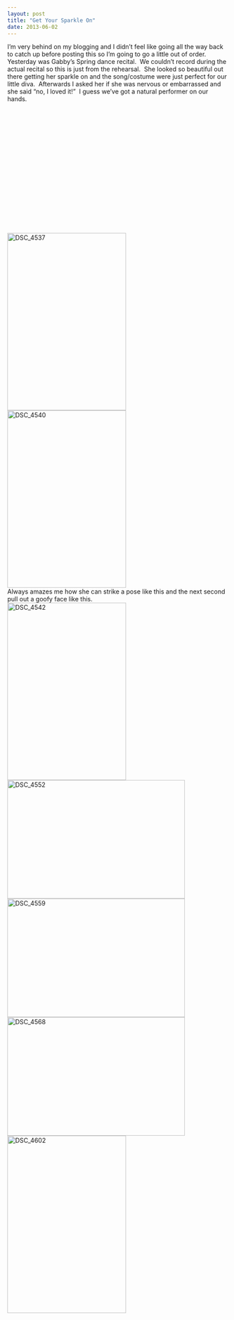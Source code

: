 ```yaml
---
layout: post
title: "Get Your Sparkle On"
date: 2013-06-02
---
```


<p>I’m very behind on my blogging and I didn’t feel like going all the way back to catch up before posting this so I’m going to go a little out of order.&#160; Yesterday was Gabby’s Spring dance recital.&#160; We couldn’t record during the actual recital so this is just from the rehearsal.&#160; She looked so beautiful out there getting her sparkle on and the song/costume were just perfect for our little diva.&#160; Afterwards I asked her if she was nervous or embarrassed and she said “no, I loved it!”&#160; I guess we’ve got a natural performer on our hands.&#160; </p>  <div style="padding-bottom: 0px; margin: 0px; padding-left: 0px; padding-right: 0px; display: inline; float: none; padding-top: 0px" id="scid:5737277B-5D6D-4f48-ABFC-DD9C333F4C5D:45e86165-8ca9-488e-bbbe-11fb634f3a67" class="wlWriterEditableSmartContent"><div><object width="448" height="252"><param name="movie" value="http://www.youtube.com/v/uSephYtnOEY?hl=en&amp;hd=1"></param><embed src="http://www.youtube.com/v/uSephYtnOEY?hl=en&amp;hd=1" type="application/x-shockwave-flash" width="448" height="252"></embed></object></div></div>  <p>   <br /><a href="http://www.thepaladinos.com/image.axd?picture=Windows-Live-Writer/Get-Your-Sparkle-On/4DD8CBD9/DSC_4537.jpg" target="_blank"><img style="background-image: none; border-bottom: 0px; border-left: 0px; margin: 0px; padding-left: 0px; padding-right: 0px; display: inline; border-top: 0px; border-right: 0px; padding-top: 0px" title="DSC_4537" border="0" alt="DSC_4537" src="http://www.thepaladinos.com/image.axd?picture=Windows-Live-Writer/Get-Your-Sparkle-On/645ACE86/DSC_4537_thumb.jpg" width="270" height="404" /></a><a href="http://www.thepaladinos.com/image.axd?picture=Windows-Live-Writer/Get-Your-Sparkle-On/6EABF2E6/DSC_4540.jpg" target="_blank"><img style="background-image: none; border-bottom: 0px; border-left: 0px; margin: 0px; padding-left: 0px; padding-right: 0px; display: inline; border-top: 0px; border-right: 0px; padding-top: 0px" title="DSC_4540" border="0" alt="DSC_4540" src="http://www.thepaladinos.com/image.axd?picture=Windows-Live-Writer/Get-Your-Sparkle-On/40DE2A21/DSC_4540_thumb.jpg" width="270" height="404" /></a>    <br />Always amazes me how she can strike a pose like this and the next second pull out a goofy face like this.&#160; <br /><a href="http://www.thepaladinos.com/image.axd?picture=Windows-Live-Writer/Get-Your-Sparkle-On/5901947C/DSC_4542.jpg" target="_blank"><img style="background-image: none; border-bottom: 0px; border-left: 0px; margin: 0px; padding-left: 0px; padding-right: 0px; display: inline; border-top: 0px; border-right: 0px; padding-top: 0px" title="DSC_4542" border="0" alt="DSC_4542" src="http://www.thepaladinos.com/image.axd?picture=Windows-Live-Writer/Get-Your-Sparkle-On/4FC5593B/DSC_4542_thumb.jpg" width="270" height="404" /></a><a href="http://www.thepaladinos.com/image.axd?picture=Windows-Live-Writer/Get-Your-Sparkle-On/47CDB6D9/DSC_4552.jpg" target="_blank"><img style="background-image: none; border-bottom: 0px; border-left: 0px; margin: 0px; padding-left: 0px; padding-right: 0px; display: inline; border-top: 0px; border-right: 0px; padding-top: 0px" title="DSC_4552" border="0" alt="DSC_4552" src="http://www.thepaladinos.com/image.axd?picture=Windows-Live-Writer/Get-Your-Sparkle-On/00683B1A/DSC_4552_thumb.jpg" width="404" height="270" /></a>    <br /><a href="http://www.thepaladinos.com/image.axd?picture=Windows-Live-Writer/Get-Your-Sparkle-On/2D7D27E8/DSC_4559.jpg" target="_blank"><img style="background-image: none; border-bottom: 0px; border-left: 0px; margin: 0px; padding-left: 0px; padding-right: 0px; display: inline; border-top: 0px; border-right: 0px; padding-top: 0px" title="DSC_4559" border="0" alt="DSC_4559" src="http://www.thepaladinos.com/image.axd?picture=Windows-Live-Writer/Get-Your-Sparkle-On/37BE267B/DSC_4559_thumb.jpg" width="404" height="270" /></a><a href="http://www.thepaladinos.com/image.axd?picture=Windows-Live-Writer/Get-Your-Sparkle-On/5DB3D6D1/DSC_4568.jpg" target="_blank"><img style="background-image: none; border-bottom: 0px; border-left: 0px; padding-left: 0px; padding-right: 0px; display: inline; border-top: 0px; border-right: 0px; padding-top: 0px" title="DSC_4568" border="0" alt="DSC_4568" src="http://www.thepaladinos.com/image.axd?picture=Windows-Live-Writer/Get-Your-Sparkle-On/56184197/DSC_4568_thumb.jpg" width="404" height="270" /></a>    <br /><a href="http://www.thepaladinos.com/image.axd?picture=Windows-Live-Writer/Get-Your-Sparkle-On/4E209F35/DSC_4602.jpg" target="_blank"><img style="background-image: none; border-bottom: 0px; border-left: 0px; padding-left: 0px; padding-right: 0px; display: inline; border-top: 0px; border-right: 0px; padding-top: 0px" title="DSC_4602" border="0" alt="DSC_4602" src="http://www.thepaladinos.com/image.axd?picture=Windows-Live-Writer/Get-Your-Sparkle-On/59D5E667/DSC_4602_thumb.jpg" width="270" height="404" /></a></p>

